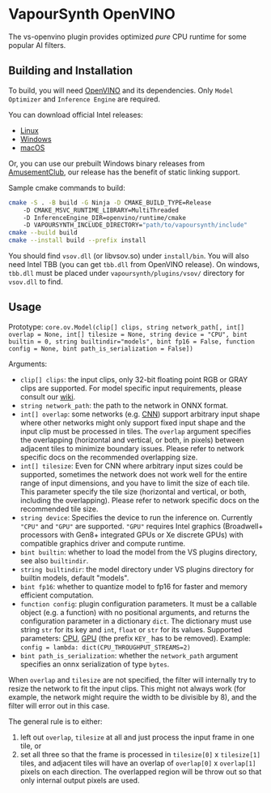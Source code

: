 # VapourSynth OpenVINO

The vs-openvino plugin provides optimized *pure* CPU runtime for some popular AI filters.

## Building and Installation

To build, you will need [OpenVINO](https://docs.openvino.ai/latest/get_started.html) and its dependencies.
Only `Model Optimizer` and `Inference Engine` are required.

You can download official Intel releases:
- [Linux](https://docs.openvino.ai/latest/openvino_docs_install_guides_installing_openvino_linux_header.html)
- [Windows](https://docs.openvino.ai/latest/openvino_docs_install_guides_installing_openvino_windows_header.html)
- [macOS](https://docs.openvino.ai/latest/openvino_docs_install_guides_installing_openvino_macos_header.html)

Or, you can use our prebuilt Windows binary releases from [AmusementClub](https://github.com/AmusementClub/openvino/releases/latest/), our release has the benefit of static linking support.

Sample cmake commands to build:
```bash
cmake -S . -B build -G Ninja -D CMAKE_BUILD_TYPE=Release
	-D CMAKE_MSVC_RUNTIME_LIBRARY=MultiThreaded
	-D InferenceEngine_DIR=openvino/runtime/cmake
	-D VAPOURSYNTH_INCLUDE_DIRECTORY="path/to/vapoursynth/include"
cmake --build build
cmake --install build --prefix install
```
You should find `vsov.dll` (or libvsov.so) under `install/bin`. You will also need Intel TBB (you can get
`tbb.dll` from OpenVINO release). On windows, `tbb.dll` must be placed under `vapoursynth/plugins/vsov/`
directory for `vsov.dll` to find.

## Usage

Prototype: `core.ov.Model(clip[] clips, string network_path[, int[] overlap = None, int[] tilesize = None, string device = "CPU", bint builtin = 0, string builtindir="models", bint fp16 = False, function config = None, bint path_is_serialization = False])`

Arguments:
 - `clip[] clips`: the input clips, only 32-bit floating point RGB or GRAY clips are supported. For model specific input requirements, please consult our [wiki](https://github.com/AmusementClub/vs-mlrt/wiki).
 - `string network_path`: the path to the network in ONNX format.
 - `int[] overlap`: some networks (e.g. [CNN](https://en.wikipedia.org/wiki/Convolutional_neural_network)) support arbitrary input shape where other networks might only support fixed input shape and the input clip must be processed in tiles. The `overlap` argument specifies the overlapping (horizontal and vertical, or both, in pixels) between adjacent tiles to minimize boundary issues. Please refer to network specific docs on the recommended overlapping size.
 - `int[] tilesize`: Even for CNN where arbitrary input sizes could be supported, sometimes the network does not work well for the entire range of input dimensions, and you have to limit the size of each tile. This parameter specify the tile size (horizontal and vertical, or both, including the overlapping). Please refer to network specific docs on the recommended tile size.
 - `string device`: Specifies the device to run the inference on. Currently `"CPU"` and `"GPU"` are supported. `"GPU"` requires Intel graphics (Broadwell+ processors with Gen8+ integrated GPUs or Xe discrete GPUs) with compatible graphics driver and compute runtime.
 - `bint builtin`: whether to load the model from the VS plugins directory, see also `builtindir`.
 - `string builtindir`: the model directory under VS plugins directory for builtin models, default "models".
 - `bint fp16`: whether to quantize model to fp16 for faster and memory efficient computation.
 - `function config`: plugin configuration parameters. It must be a callable object (e.g. a function) with no positional arguments, and returns the configuration parameter in a dictionary `dict`. The dictionary must use string `str` for its key and `int`, `float` or `str` for its values. Supported parameters: [CPU](https://docs.openvino.ai/2021.4/openvino_docs_IE_DG_supported_plugins_CPU.html#supported-configuration-parameters), [GPU](https://docs.openvino.ai/2021.4/openvino_docs_IE_DG_supported_plugins_GPU.html#supported-configuration-parameters) (the prefix `KEY_` has to be removed). Example: `config = lambda: dict(CPU_THROUGHPUT_STREAMS=2)`
 - `bint path_is_serialization`: whether the `network_path` argument specifies an onnx serialization of type `bytes`.

When `overlap` and `tilesize` are not specified, the filter will internally try to resize the network to fit the input clips. This might not always work (for example, the network might require the width to be divisible by 8), and the filter will error out in this case.

The general rule is to either:
1. left out `overlap`, `tilesize` at all and just process the input frame in one tile, or
2. set all three so that the frame is processed in `tilesize[0]` x `tilesize[1]` tiles, and adjacent tiles will have an overlap of `overlap[0]` x `overlap[1]` pixels on each direction. The overlapped region will be throw out so that only internal output pixels are used.
